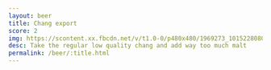 ```yaml
---
layout: beer
title: Chang export
score: 2
img: https://scontent.xx.fbcdn.net/v/t1.0-0/p480x480/1969273_10152280801073745_1139224814_n.jpg?oh=37095ce13154ab67dc6ec3f1cb8fbcdc&oe=58678CE5
desc: Take the regular low quality chang and add way too much malt
permalink: /beer/:title.html
---
```

